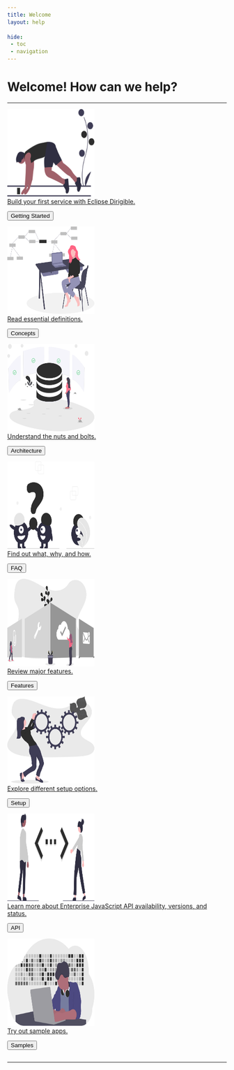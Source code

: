 ```yaml
---
title: Welcome
layout: help

hide: 
 - toc
 - navigation
---
```


Welcome! How can we help? 
===
<hr class="solid">

<div class="row">
  <div class="column">
    <a href="development">
		<div class="card">
			<div class="container">
			<img src="images/homepage/undraw_runner_start_x0uu.svg" alt="Getting Started" style="width:200px;height:200px">
			<div class="overlay">Build your first service with Eclipse Dirigible.</div>
			</div>
		<p><button>Getting Started</button></p>
		</div>
	</a>
  </div>
  <div class="column">
    <a href="development/concepts">
		<div class="card">
			<div class="container">
			<img src="images/homepage/undraw_software_engineer_lvl5.svg" alt="Concepts" style="width:200px;height:200px">
			<div class="overlay">Read essential definitions.</div>
			</div>
		<p><button>Concepts</button></p>
		</div>
	</a>
  </div>
<div class="column">
    <a href="overview/architecture">
		<div class="card">
			<div class="container">
			<img src="images/homepage/undraw_server_status_5pbv.svg" alt="Architecture" style="width:200px;height:200px">
			<div class="overlay">Understand the nuts and bolts.</div>
			</div>
		<p><button>Architecture</button></p>
		</div>
	</a>
  </div> 
 <div class="column">
    <a href="overview/faq">
		<div class="card">
			<div class="container">
			<img src="images/homepage/undraw_Faq_re_31cw.svg" alt="FAQ" style="width:200px;height:200px">
			<div class="overlay">Find out what, why, and how.</div>
			</div>
		<p><button>FAQ</button></p>
		</div>
	</a>
  </div> 
</div>

<div class="row">
  <div class="column">
    <a href="overview/features">
		<div class="card">
			<div class="container">
			<img src="images/homepage/undraw_features_overview_jg7a.svg" alt="Features" style="width:200px;height:200px">
			<div class="overlay">Review major features.</div>
			</div>
		<p><button>Features</button></p>
		</div>
	</a>
  </div> 
  <div class="column">
    <a href="setup">
		<div class="card">
			<div class="container">
			<img src="images/homepage/undraw_in_progress_ql66.svg" alt="Setup" style="width:200px;height:200px">
			<div class="overlay">Explore different setup options.</div>
			</div>
		<p><button>Setup</button></p>
		</div>
	</a>
  </div> 
  <div class="column">
    <a href="https://www.dirigible.io/api/">
		<div class="card">
			<div class="container">
			<img src="images/homepage/undraw_Code_typing_re_p8b9.svg" alt="API" style="width:200px;height:200px">
			<div class="overlay">Learn more about Enterprise JavaScript API availability, versions, and status.</div>
			</div>
		<p><button>API</button></p>
		</div>
	</a>
  </div>
  <div class="column">
    <a href="https://www.dirigible.io/samples/">
		<div class="card">
			<div class="container">
			<img src="images/homepage/undraw_developer_activity_bv83.svg" alt="Samples" style="width:200px;height:200px">
			<div class="overlay">Try out sample apps.</div>
			</div>
		<p><button>Samples</button></p>
		</div>
	</a>
  </div>
</div>

<hr class="solid">
